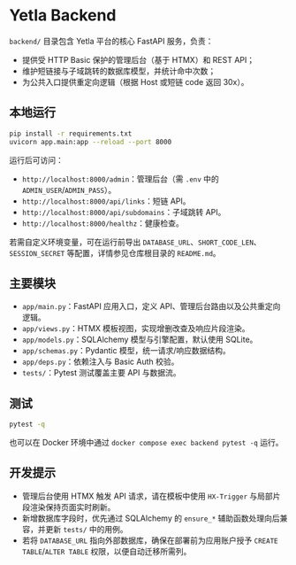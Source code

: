 # Yetla Backend

`backend/` 目录包含 Yetla 平台的核心 FastAPI 服务，负责：

- 提供受 HTTP Basic 保护的管理后台（基于 HTMX）和 REST API；
- 维护短链接与子域跳转的数据库模型，并统计命中次数；
- 为公共入口提供重定向逻辑（根据 Host 或短链 code 返回 30x）。

## 本地运行

```bash
pip install -r requirements.txt
uvicorn app.main:app --reload --port 8000
```

运行后可访问：

- `http://localhost:8000/admin`：管理后台（需 `.env` 中的 `ADMIN_USER`/`ADMIN_PASS`）。
- `http://localhost:8000/api/links`：短链 API。
- `http://localhost:8000/api/subdomains`：子域跳转 API。
- `http://localhost:8000/healthz`：健康检查。

若需自定义环境变量，可在运行前导出 `DATABASE_URL`、`SHORT_CODE_LEN`、`SESSION_SECRET` 等配置，详情参见仓库根目录的 `README.md`。

## 主要模块

- `app/main.py`：FastAPI 应用入口，定义 API、管理后台路由以及公共重定向逻辑。
- `app/views.py`：HTMX 模板视图，实现增删改查及响应片段渲染。
- `app/models.py`：SQLAlchemy 模型与引擎配置，默认使用 SQLite。
- `app/schemas.py`：Pydantic 模型，统一请求/响应数据结构。
- `app/deps.py`：依赖注入与 Basic Auth 校验。
- `tests/`：Pytest 测试覆盖主要 API 与数据流。

## 测试

```bash
pytest -q
```

也可以在 Docker 环境中通过 `docker compose exec backend pytest -q` 运行。

## 开发提示

- 管理后台使用 HTMX 触发 API 请求，请在模板中使用 `HX-Trigger` 与局部片段渲染保持页面实时刷新。
- 新增数据库字段时，优先通过 SQLAlchemy 的 `ensure_*` 辅助函数处理向后兼容，并更新 `tests/` 中的用例。
- 若将 `DATABASE_URL` 指向外部数据库，确保在部署前为应用账户授予 `CREATE TABLE`/`ALTER TABLE` 权限，以便自动迁移所需列。
